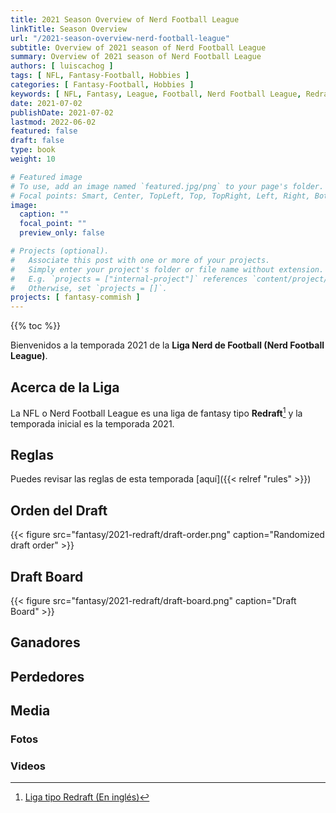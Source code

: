 ```yaml
---
title: 2021 Season Overview of Nerd Football League
linkTitle: Season Overview
url: "/2021-season-overview-nerd-football-league"
subtitle: Overview of 2021 season of Nerd Football League
summary: Overview of 2021 season of Nerd Football League
authors: [ luiscachog ]
tags: [ NFL, Fantasy-Football, Hobbies ]
categories: [ Fantasy-Football, Hobbies ]
keywords: [ NFL, Fantasy, League, Football, Nerd Football League, Redraft, 2021 ]
date: 2021-07-02
publishDate: 2021-07-02
lastmod: 2022-06-02
featured: false
draft: false
type: book
weight: 10

# Featured image
# To use, add an image named `featured.jpg/png` to your page's folder.
# Focal points: Smart, Center, TopLeft, Top, TopRight, Left, Right, BottomLeft, Bottom, BottomRight.
image:
  caption: ""
  focal_point: ""
  preview_only: false

# Projects (optional).
#   Associate this post with one or more of your projects.
#   Simply enter your project's folder or file name without extension.
#   E.g. `projects = ["internal-project"]` references `content/project/deep-learning/index.md`.
#   Otherwise, set `projects = []`.
projects: [ fantasy-commish ]
---
```


{{% toc %}}

Bienvenidos a la temporada 2021 de la **Liga Nerd de Football (Nerd Football League)**.

## Acerca de la Liga

La NFL o Nerd Football League es una liga de fantasy tipo **Redraft**[^1] y la temporada inicial es la temporada 2021.

## Reglas
Puedes revisar las reglas de esta temporada [aquí]({{< relref "rules" >}})

## Orden del Draft

{{< figure src="fantasy/2021-redraft/draft-order.png" caption="Randomized draft order" >}}

## Draft Board

{{< figure src="fantasy/2021-redraft/draft-board.png" caption="Draft Board" >}}

## Ganadores

## Perdedores

## Media

### Fotos

### Videos

[^1]: [Liga tipo Redraft (En inglés)](https://support.sleeper.app/en/articles/3537396-league-types-formats)
